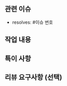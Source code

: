 ## 관련 이슈

- resolves: #이슈 번호

## 작업 내용

<!-- 해당 PR에서 작업한 내용을 간략히 설명해 주세요. (이미지 첨부 가능) -->

<!-- 코드가 아닌 기능 단위로 설명을 작성하며, 기능이 여러 개인 경우 각각을 잘 구분하여 설명해 주세요. -->

## 특이 사항

<!-- 프로젝트 실행에 영향을 미치는 중요한 변경사항이나 주의사항 등을 기술해 주세요. -->

## 리뷰 요구사항 (선택)

<!-- 리뷰 중점 사항: 리뷰어가 특히 집중해서 봐야 할 부분이 있나요? -->

<!-- 추가 검토 사항: 코드, 디자인, 구현 방식 등에 대한 추가적인 검토가 필요한 사항이 있나요? -->

<!-- 논의가 필요한 부분: 코드 리뷰 중 논의가 필요해 보이는 부분은 무엇인가요? -->
